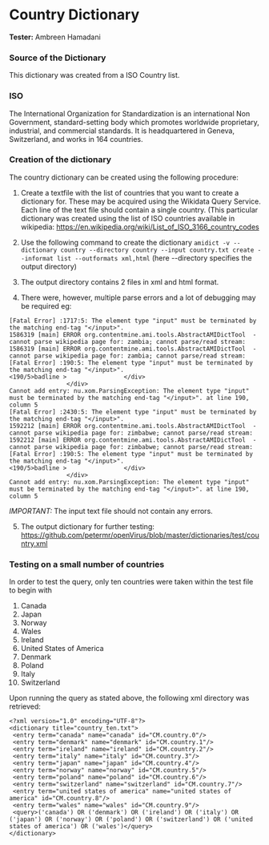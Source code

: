 # Country Dictionary 
**Tester:** Ambreen Hamadani

### Source of the Dictionary

This dictionary was created from a ISO Country list. 

### ISO

The International Organization for Standardization is an international Non Government, standard-setting body which promotes worldwide proprietary, industrial, and commercial standards. It is headquartered in Geneva, Switzerland, and works in 164 countries.

### Creation of the dictionary 
The country dictionary can be created using the following procedure: 

1. Create a textfile with the list of countries that you want to create a dictionary for. These may be acquired using the Wikidata Query Service. Each line of the text file should contain a single country. (This particular dictionary was created using the list of ISO countries available in wikipedia: https://en.wikipedia.org/wiki/List_of_ISO_3166_country_codes

2. Use the following command to create the dictionary
`amidict -v --dictionary country --directory country --input country.txt create --informat list --outformats xml,html`
(here --directory specifies the output directory) 

3. The output directory contains 2 files in xml and html format. 

4. There were, however, multiple parse errors and a lot of debugging may be required eg: 
```
[Fatal Error] :1717:5: The element type "input" must be terminated by the matching end-tag "</input>".
1586319 [main] ERROR org.contentmine.ami.tools.AbstractAMIDictTool  - cannot parse wikipedia page for: zambia; cannot parse/read stream:
1586319 [main] ERROR org.contentmine.ami.tools.AbstractAMIDictTool  - cannot parse wikipedia page for: zambia; cannot parse/read stream:
[Fatal Error] :190:5: The element type "input" must be terminated by the matching end-tag "</input>".
<190/5>badline >                </div>
                </div>
Cannot add entry: nu.xom.ParsingException: The element type "input" must be terminated by the matching end-tag "</input>". at line 190, column 5
[Fatal Error] :2430:5: The element type "input" must be terminated by the matching end-tag "</input>".
1592212 [main] ERROR org.contentmine.ami.tools.AbstractAMIDictTool  - cannot parse wikipedia page for: zimbabwe; cannot parse/read stream:
1592212 [main] ERROR org.contentmine.ami.tools.AbstractAMIDictTool  - cannot parse wikipedia page for: zimbabwe; cannot parse/read stream:
[Fatal Error] :190:5: The element type "input" must be terminated by the matching end-tag "</input>".
<190/5>badline >                </div>
                </div>
Cannot add entry: nu.xom.ParsingException: The element type "input" must be terminated by the matching end-tag "</input>". at line 190, column 5
```

*IMPORTANT:* The input text file should not contain any errors. 

5. The output dictionary for further testing: https://github.com/petermr/openVirus/blob/master/dictionaries/test/country.xml


### Testing on a small number of countries
In order to test the query, only ten countries were taken within the test file to begin with
1. Canada
2. Japan
3. Norway
4. Wales
5. Ireland
6. United States of America
7. Denmark
8. Poland
9. Italy
10. Switzerland

Upon running the query as stated above, the following xml directory was retrieved: 

```
<?xml version="1.0" encoding="UTF-8"?>
<dictionary title="country_ten.txt">
 <entry term="canada" name="canada" id="CM.country.0"/>
 <entry term="denmark" name="denmark" id="CM.country.1"/>
 <entry term="ireland" name="ireland" id="CM.country.2"/>
 <entry term="italy" name="italy" id="CM.country.3"/>
 <entry term="japan" name="japan" id="CM.country.4"/>
 <entry term="norway" name="norway" id="CM.country.5"/>
 <entry term="poland" name="poland" id="CM.country.6"/>
 <entry term="switzerland" name="switzerland" id="CM.country.7"/>
 <entry term="united states of america" name="united states of america" id="CM.country.8"/>
 <entry term="wales" name="wales" id="CM.country.9"/>
 <query>('canada') OR ('denmark') OR ('ireland') OR ('italy') OR ('japan') OR ('norway') OR ('poland') OR ('switzerland') OR ('united states of america') OR ('wales')</query>
</dictionary>
```








